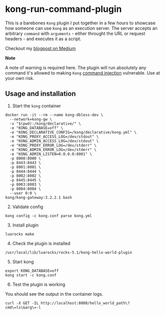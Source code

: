# kong-run-command-plugin

This is a barebones `Kong` plugin I put together in a few hours to showcase how someone can use `Kong` as an execution server. The server accepts an arbitrary `command` with `arguments` - either throught the URL or request headers - and executes it as a script.

Checkout my [blogpost on Medium](https://medium.com/@petrousov/custom-kong-plugins-revisited-c20a96719122)

**Note**

A note of warning is required here. The plugin will run absolutely any command it's allowed to making `Kong` [command injection](https://owasp.org/www-community/attacks/Command_Injection) vulnerable. Use at your own risk.

## Usage and installation

1. Start the `kong` container

```
docker run -it --rm --name kong-dbless-dev \
  --network=kong-gw \
  -v "$(pwd):/kong/declarative/" \
  -e "KONG_DATABASE=off" \
  -e "KONG_DECLARATIVE_CONFIG=/kong/declarative/kong.yml" \
  -e "KONG_PROXY_ACCESS_LOG=/dev/stdout" \
  -e "KONG_ADMIN_ACCESS_LOG=/dev/stdout" \
  -e "KONG_PROXY_ERROR_LOG=/dev/stderr" \
  -e "KONG_ADMIN_ERROR_LOG=/dev/stderr" \
  -e "KONG_ADMIN_LISTEN=0.0.0.0:8001" \
  -p 8000:8000 \
  -p 8443:8443 \
  -p 8001:8001 \
  -p 8444:8444 \
  -p 8002:8002 \
  -p 8445:8445 \
  -p 8003:8003 \
  -p 8004:8004 \
  --user 0:0 \
kong/kong-gateway:3.2.2.1 bash
```

2. Validate config

```
kong config -c kong.conf parse kong.yml
```

3. Install plugin

```
luarocks make
```

4. Check the plugin is installed

```
/usr/local/lib/luarocks/rocks-5.1/kong-hello-world-plugin
```

5. Start kong

```
export KONG_DATABASE=off
kong start -c kong.conf
```

6. Test the plugin is working

You should see the output in the container logs.

```
curl -X GET -IL http://localhost:8000/hello_world_path\?cmd\=ls\&arg\=-l
```
